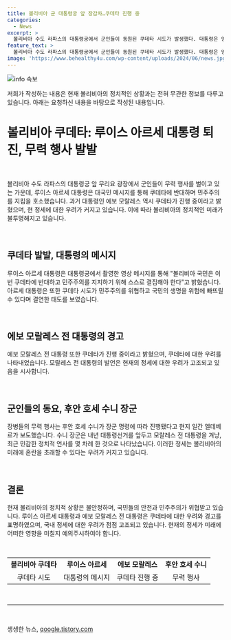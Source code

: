 ```yaml
---
title: 볼리비아 군 대통령궁 앞 장갑차…쿠데타 진행 중
categories:
  - News
excerpt: >
  볼리비아 수도 라파스의 대통령궁에서 군인들이 동원된 쿠데타 시도가 발생했다. 대통령은 영상 메시지를 통해 국민들과 민주주의를 지키겠다고 밝혔고, 군부는 무너진 조국을 되찾을 것이라고 선언했다. 대통령궁 앞에는 무장한 군인들이 탱크와 장갑차를 동원해 집결했으며, 시민들의 통행을 일부 통제하고 청사 건물에 대한 강제 진입 시도도 있었다. 대통령은 쿠데타에 반대하며 민주주의를 찬양했고, 전 대통령 모랄레스는 쿠데타가 진행 중이라고 전하면서 내년 대통령선거에 대한 민감한 정치적 상황도 논의됐다.
feature_text: >
  볼리비아 수도 라파스의 대통령궁에서 군인들이 동원된 쿠데타 시도가 발생했다. 대통령은 영상 메시지를 통해 국민들과 민주주의를 지키겠다고 밝혔고, 군부는 무너진 조국을 되찾을 것이라고 선언했다. 대통령궁 앞에는 무장한 군인들이 탱크와 장갑차를 동원해 집결했으며, 시민들의 통행을 일부 통제하고 청사 건물에 대한 강제 진입 시도도 있었다. 대통령은 쿠데타에 반대하며 민주주의를 찬양했고, 전 대통령 모랄레스는 쿠데타가 진행 중이라고 전하면서 내년 대통령선거에 대한 민감한 정치적 상황도 논의됐다.
image: 'https://www.behealthy4u.com/wp-content/uploads/2024/06/news.jpg'
---
```


<p><img src="https://www.behealthy4u.com/wp-content/uploads/2024/06/news.jpg" alt="info 속보" /></p>

<p>저희가 작성하는 내용은 현재 볼리비아의 정치적인 상황과는 전혀 무관한 정보를 다루고 있습니다. 아래는 요청하신 내용을 바탕으로 작성된 내용입니다.</p>

<h1 data-ke-size="size26"><b>볼리비아 쿠데타: 루이스 아르세 대통령 퇴진, 무력 행사 발발</b></h1>

<p data-ke-size="size16">&nbsp;</p>

<p data-ke-size="size16">볼리비아 수도 라파스의 대통령궁 앞 무리요 광장에서 군인들이 무력 행사를 벌이고 있는 가운데, 루이스 아르세 대통령은 대국민 메시지를 통해 쿠데타에 반대하며 민주주의를 지킴을 호소했습니다. 과거 대통령인 에보 모랄레스 역시 쿠데타가 진행 중이라고 밝혔으며, 현 정세에 대한 우려가 커지고 있습니다. 이에 따라 볼리비아의 정치적인 미래가 불투명해지고 있습니다.</p>

<p data-ke-size="size16">&nbsp;</p>

<h2 data-ke-size="size26">쿠데타 발발, 대통령의 메시지</h2>

<p data-ke-size="size16">루이스 아르세 대통령은 대통령궁에서 촬영한 영상 메시지를 통해 "볼리비아 국민은 이번 쿠데타에 반대하고 민주주의를 지지하기 위해 스스로 결집해야 한다"고 밝혔습니다. 아르세 대통령은 또한 쿠데타 시도가 민주주의를 위협하고 국민의 생명을 위험에 빠뜨릴 수 있다며 결연한 태도를 보였습니다.</p>

<p data-ke-size="size16">&nbsp;</p>

<h2 data-ke-size="size26">에보 모랄레스 전 대통령의 경고</h2>

<p data-ke-size="size16">에보 모랄레스 전 대통령 또한 쿠데타가 진행 중이라고 밝혔으며, 쿠데타에 대한 우려를 나타내었습니다. 모랄레스 전 대통령의 발언은 현재의 정세에 대한 우려가 고조되고 있음을 시사합니다.</p>

<p data-ke-size="size16">&nbsp;</p>

<h2 data-ke-size="size26">군인들의 동요, 후안 호세 수니 장군</h2>

<p data-ke-size="size16">장병들의 무력 행사는 후안 호세 수니가 장군 명령에 따라 진행됐다고 현지 일간 엘데베르가 보도했습니다. 수니 장군은 내년 대통령선거를 앞두고 모랄레스 전 대통령을 겨냥, 최근 민감한 정치적 언사를 몇 차례 한 것으로 나타났습니다. 이러한 정세는 볼리비아의 미래에 혼란을 초래할 수 있다는 우려가 커지고 있습니다.</p>

<p data-ke-size="size16">&nbsp;</p>

<h2 data-ke-size="size26">결론</h2>

<p data-ke-size="size16">현재 볼리비아의 정치적 상황은 불안정하며, 국민들의 안전과 민주주의가 위협받고 있습니다. 루이스 아르세 대통령과 에보 모랄레스 전 대통령은 쿠데타에 대한 우려와 경고를 표명하였으며, 국내 정세에 대한 우려가 점점 고조되고 있습니다. 현재의 정세가 미래에 어떠한 영향을 미칠지 예의주시하여야 합니다.</p>

<p data-ke-size="size16">&nbsp;</p>

<table>
<tbody>
<tr>
<td style="text-align: center; height: 17px;"><b>볼리비아 쿠데타</b></td>
<td style="text-align: center; height: 17px;"><b>루이스 아르세</b></td>
<td style="text-align: center; height: 17px;"><b>에보 모랄레스</b></td>
<td style="text-align: center; height: 17px;"><b>후안 호세 수니</b></td>
</tr>
<tr>
<td style="text-align: center; height: 17px;">쿠데타 시도</td>
<td style="text-align: center; height: 17px;">대통령의 메시지</td>
<td style="text-align: center; height: 17px;">쿠데타 진행 중</td>
<td style="text-align: center; height: 17px;">무력 행사</td>
</tr>
</tbody>
</table>

<p data-ke-size="size16">&nbsp;</p>

<hr>

<p data-ke-size="size16">&nbsp;</p>
생생한 뉴스, <a href="https://qoogle.tistory.com" rel="dofollow">qoogle.tistory.com</a>


